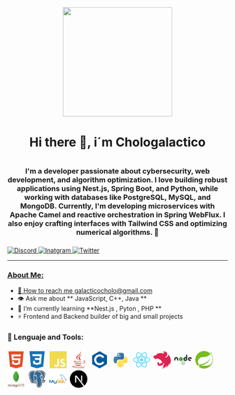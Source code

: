 
<div id = "header" align="center">
  <img src ="https://media.giphy.com/media/wwg1suUiTbCY8H8vIA/giphy-downsized-large.gif" width ="250" height="250"/>
<h1 align="center">Hi there 👋, i´m Chologalactico <h1/>  
  <h3 align = "center"> I'm a developer passionate about cybersecurity, web development, and algorithm optimization. I love building robust applications using Nest.js, Spring Boot, and Python, while working with databases like PostgreSQL, MySQL, and MongoDB. Currently, I'm developing microservices with Apache Camel and reactive orchestration in Spring WebFlux. I also enjoy crafting interfaces with Tailwind CSS and optimizing numerical algorithms. 🚀 <h3/>
</div>
  
<div id="badges" align ="center,left"> 
  <a href ="https://discord.com/channels/@me" target="blank">
    <img src ="https://img.shields.io/twitter/follow/galacticocholo?color=violet&label=Discord&logo=Discord&style=for-the-badge" alt="Discord"/>
  <a href ="https://www.instagram.com/j.c2014/" target="blank">
    <img src ="https://img.shields.io/twitter/follow/j.c2014?color=orange&label=Instagram&logo=instagram&style=for-the-badge" alt="Inatgram"/>
    <a href ="https://twitter.com/galacticocholo" target="blank">
    <img src ="https://img.shields.io/twitter/follow/galacticocholo?color=blue&label=Twitter&logo=twitter&style=for-the-badge" alt="Twitter"/>
  <div/>
    
    
---
### About Me:
    
- 📨 How to reach me  galacticocholo@gmail.com
- 👁 Ask me about ** JavaScript, C++, Java **
- 🌚 I’m currently learning **Nest.js , Pyton , PHP ** 
- ⚡ Frontend and Backend builder of big and small projects

<div align ="left"> 
  <h3>🔨 Lenguaje and Tools:<h3/>
    <img src ="https://github.com/devicons/devicon/blob/master/icons/html5/html5-plain.svg" tittle="HTML5" alt="HTML" width="40" height="40"/>&nbsp;
    <img src ="https://github.com/devicons/devicon/blob/master/icons/css3/css3-plain.svg" tittle="CSS3" alt="CSS" width="40" height="40"/>&nbsp;
    <img src ="https://github.com/devicons/devicon/blob/master/icons/javascript/javascript-plain.svg" tittle="JavaScript" alt="JavaScript" width="40" height="40"/>&nbsp;
    <img src ="https://github.com/devicons/devicon/blob/master/icons/java/java-plain.svg" tittle="Java" alt="Java" width="40" height="40"/>&nbsp;
    <img src ="https://github.com/devicons/devicon/blob/master/icons/c/c-plain.svg"tittle="C" alt="C" width="40" height="40"/>&nbsp;
    <img src ="https://github.com/devicons/devicon/blob/master/icons/python/python-original.svg"tittle="C" alt="C" width="40" height="40"/>&nbsp;
    <img src ="https://github.com/devicons/devicon/blob/master/icons/react/react-original.svg"tittle="C" alt="C" width="40" height="40"/>&nbsp;
    <img src ="https://github.com/devicons/devicon/blob/master/icons/nestjs/nestjs-original.svg" tittle="CSS3" alt="CSS" width="40" height="40"/>&nbsp;
    <img src ="https://github.com/devicons/devicon/blob/master/icons/nodejs/nodejs-original-wordmark.svg" tittle="CSS3" alt="CSS" width="40" height="40"/>&nbsp;
    <img src ="https://github.com/devicons/devicon/blob/master/icons/spring/spring-original.svg" tittle="CSS3" alt="CSS" width="40" height="40"/>&nbsp;
    <img src ="https://github.com/devicons/devicon/blob/master/icons/mongodb/mongodb-original-wordmark.svg" tittle="CSS3" alt="CSS" width="40" height="40"/>&nbsp;
    <img src ="https://github.com/devicons/devicon/blob/master/icons/postgresql/postgresql-original.svg" tittle="CSS3" alt="CSS" width="40" height="40"/>&nbsp;
    <img src ="https://github.com/devicons/devicon/blob/master/icons/mysql/mysql-original-wordmark.svg" tittle="CSS3" alt="CSS" width="40" height="40"/>&nbsp;
     <img src ="https://github.com/devicons/devicon/blob/master/icons/nextjs/nextjs-plain.svg" tittle="CSS3" alt="CSS" width="40" height="40"/>&nbsp;





  <div/>
  
    
